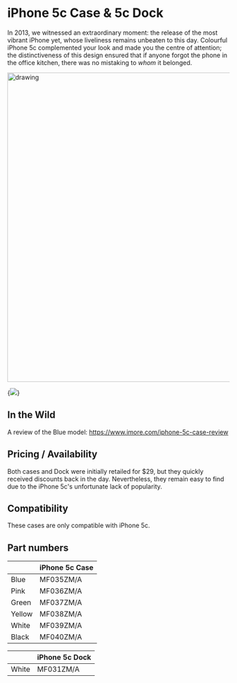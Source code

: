 # iPhone 5c Case & 5c Dock

In 2013, we witnessed an extraordinary moment: the release of the most vibrant iPhone yet, whose liveliness remains unbeaten to this day. Colourful iPhone 5c complemented your look and made you the centre of attention; the distinctiveness of this design ensured that if anyone forgot the phone in the office kitchen, there was no mistaking to _whom_ it belonged.

<img src="assets/2013_5c.webp" alt="drawing" width="700" class="responsive"/>

{<img src="icon.png"/>}

## In the Wild

A review of the Blue model: <https://www.imore.com/iphone-5c-case-review>

## Pricing / Availability

Both cases and Dock were initially retailed for $29, but they quickly received discounts back in the day. Nevertheless, they remain easy to find due to the iPhone 5c's unfortunate lack of popularity.

## Compatibility

These cases are only compatible with iPhone 5c.

## Part numbers

|        | iPhone 5c Case |
| ------ | -------------- |
| Blue   | MF035ZM/A      |
| Pink   | MF036ZM/A      |
| Green  | MF037ZM/A      |
| Yellow | MF038ZM/A      |
| White  | MF039ZM/A      |
| Black  | MF040ZM/A      |

|       | iPhone 5c Dock |
| ----- | -------------- |
| White | MF031ZM/A      |
